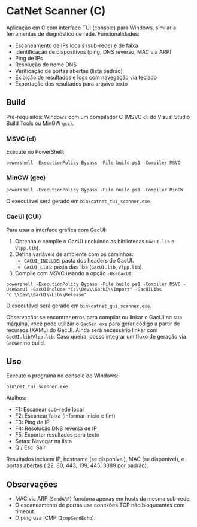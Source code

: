 # CatNet Scanner (C)

Aplicação em C com interface TUI (console) para Windows, similar a ferramentas de diagnóstico de rede. Funcionalidades:

- Escaneamento de IPs locais (sub-rede) e de faixa
- Identificação de dispositivos (ping, DNS reverso, MAC via ARP)
- Ping de IPs
- Resolução de nome DNS
- Verificação de portas abertas (lista padrão)
- Exibição de resultados e logs com navegação via teclado
- Exportação dos resultados para arquivo texto

## Build

Pré-requisitos: Windows com um compilador C (MSVC `cl` do Visual Studio Build Tools ou MinGW `gcc`).

### MSVC (cl)

Execute no PowerShell:

```
powershell -ExecutionPolicy Bypass -File build.ps1 -Compiler MSVC
```

### MinGW (gcc)

```
powershell -ExecutionPolicy Bypass -File build.ps1 -Compiler MinGW
```

O executável será gerado em `bin\catnet_tui_scanner.exe`.

### GacUI (GUI)

Para usar a interface gráfica com GacUI:

1. Obtenha e compile o GacUI (incluindo as bibliotecas `GacUI.lib` e `Vlpp.lib`).
2. Defina variáveis de ambiente com os caminhos:
   - `GACUI_INCLUDE`: pasta dos headers do GacUI.
   - `GACUI_LIBS`: pasta das libs (`GacUI.lib`, `Vlpp.lib`).
3. Compile com MSVC usando a opção `-UseGacUI`:

```
powershell -ExecutionPolicy Bypass -File build.ps1 -Compiler MSVC -UseGacUI -GacUIInclude "C:\\Dev\\GacUI\\Import" -GacUILibs "C:\\Dev\\GacUI\\Lib\\Release"
```

O executável será gerado em `bin\catnet_gui_scanner.exe`.

Observação: se encontrar erros para compilar ou linkar o GacUI na sua máquina, você pode utilizar o `GacGen.exe` para gerar código a partir de recursos (XAML) do GacUI. Ainda será necessário linkar com `GacUI.lib`/`Vlpp.lib`. Caso queira, posso integrar um fluxo de geração via `GacGen` no build.

## Uso

Execute o programa no console do Windows:

```
bin\net_tui_scanner.exe
```

Atalhos:
- F1: Escanear sub-rede local
- F2: Escanear faixa (informar início e fim)
- F3: Ping de IP
- F4: Resolução DNS reversa de IP
- F5: Exportar resultados para texto
- Setas: Navegar na lista
- Q / Esc: Sair

Resultados incluem IP, hostname (se disponível), MAC (se disponível), e portas abertas (
22, 80, 443, 139, 445, 3389 por padrão).

## Observações

- MAC via ARP (`SendARP`) funciona apenas em hosts da mesma sub-rede.
- O escaneamento de portas usa conexões TCP não bloqueantes com timeout.
- O ping usa ICMP (`IcmpSendEcho`).